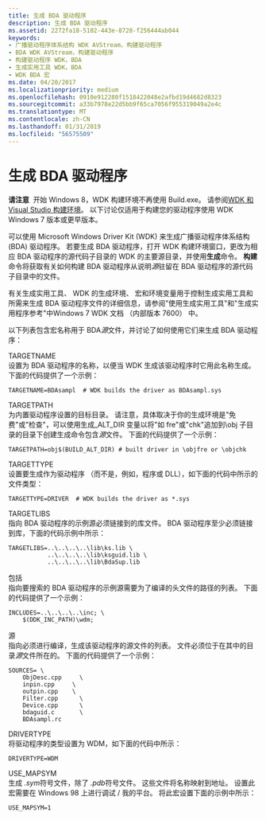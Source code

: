 ```yaml
---
title: 生成 BDA 驱动程序
description: 生成 BDA 驱动程序
ms.assetid: 2272fa18-5102-443e-8728-f256444ab044
keywords:
- 广播驱动程序体系结构 WDK AVStream，构建驱动程序
- BDA WDK AVStream，构建驱动程序
- 构建驱动程序 WDK，BDA
- 生成实用工具 WDK，BDA
- WDK BDA 宏
ms.date: 04/20/2017
ms.localizationpriority: medium
ms.openlocfilehash: 0910e912280f1518422048e2afbd19d4682d8323
ms.sourcegitcommit: a33b7978e22d5bb9f65ca7056f955319049a2e4c
ms.translationtype: MT
ms.contentlocale: zh-CN
ms.lasthandoff: 01/31/2019
ms.locfileid: "56575509"
---
```

# <a name="building-bda-drivers"></a>生成 BDA 驱动程序





**请注意**  开始 Windows 8，WDK 构建环境不再使用 Build.exe。 请参阅[WDK 和 Visual Studio 构建环境](https://msdn.microsoft.com/library/windows/hardware/hh454286)。 以下讨论仅适用于构建您的驱动程序使用 WDK Windows 7 版本或更早版本。

 

可以使用 Microsoft Windows Driver Kit (WDK) 来生成广播驱动程序体系结构 (BDA) 驱动程序。 若要生成 BDA 驱动程序，打开 WDK 构建环境窗口，更改为相应 BDA 驱动程序的源代码子目录的 WDK 的主要源目录，并使用**生成**命令。 **构建**命令将获取有关如何构建 BDA 驱动程序从说明*源*驻留在 BDA 驱动程序的源代码子目录中的文件。

有关生成实用工具、 WDK 的生成环境、 宏和环境变量用于控制生成实用工具和所需来生成 BDA 驱动程序文件的详细信息，请参阅"使用生成实用工具"和"生成实用程序参考"中Windows 7 WDK 文档 （内部版本 7600） 中。

以下列表包含宏名称用于 BDA*源*文件，并讨论了如何使用它们来生成 BDA 驱动程序：

<a href="" id="--------targetname-------"></a> TARGETNAME   
设置为 BDA 驱动程序的名称，以便当 WDK 生成该驱动程序时它用此名称生成。 下面的代码提供了一个示例：

```make
TARGETNAME=BDAsampl  # WDK builds the driver as BDAsampl.sys
```

<a href="" id="--------targetpath-------"></a> TARGETPATH   
为内置驱动程序设置的目标目录。 请注意，具体取决于你的生成环境是"免费"或"检查"，可以使用生成\_ALT\_DIR 变量以将"如 fre"或"chk"追加到\\obj 子目录的目录下创建生成命令包含*源*文件。 下面的代码提供了一个示例：

```make
TARGETPATH=obj$(BUILD_ALT_DIR) # built driver in \objfre or \objchk
```

<a href="" id="--------targettype-------"></a> TARGETTYPE   
设置要生成作为驱动程序 （而不是，例如，程序或 DLL），如下面的代码中所示的文件类型：

```make
TARGETTYPE=DRIVER  # WDK builds the driver as *.sys
```

<a href="" id="--------targetlibs-------"></a> TARGETLIBS   
指向 BDA 驱动程序的示例源必须链接到的库文件。 BDA 驱动程序至少必须链接到库，下面的代码示例中所示：

```make
TARGETLIBS=..\..\..\..\lib\ks.lib \
           ..\..\..\..\lib\ksguid.lib \
           ..\..\..\..\lib\BdaSup.lib
```

<a href="" id="--------includes---"></a> 包括   
指向要搜索的 BDA 驱动程序的示例源需要为了编译的头文件的路径的列表。 下面的代码提供了一个示例：

```make
INCLUDES=..\..\..\..\inc; \
    $(DDK_INC_PATH)\wdm; 
```

<a href="" id="--------sources-------"></a> 源   
指向必须进行编译，生成该驱动程序的源文件的列表。 文件必须位于在其中的目录*源*文件所在的。 下面的代码提供了一个示例：

```make
SOURCES= \
    ObjDesc.cpp     \
    inpin.cpp     \
    outpin.cpp    \
    Filter.cpp      \
    Device.cpp      \
    bdaguid.c       \
    BDAsampl.rc
```

<a href="" id="--------drivertype-------"></a> DRIVERTYPE   
将驱动程序的类型设置为 WDM，如下面的代码中所示：

```make
DRIVERTYPE=WDM
```

<a href="" id="--------use-mapsym-------"></a> USE\_MAPSYM   
生成 *.sym*符号文件，除了 *.pdb*符号文件。 这些文件将名称映射到地址。 设置此宏需要在 Windows 98 上进行调试 / 我的平台。 将此宏设置下面的示例中所示：

```make
USE_MAPSYM=1
```
